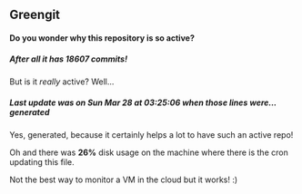 ## Greengit

#### Do you wonder why this repository is so active?

##### After all it has 18607 commits!

But is it *really* active? Well...

##### Last update was on Sun Mar 28 at 03:25:06 when those lines were... generated

Yes, generated, because it certainly helps a lot to have such an active repo!

Oh and there was **26%** disk usage on the machine
where there is the cron updating this file.

Not the best way to monitor a VM in the cloud but it works! :)
